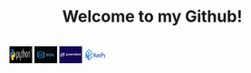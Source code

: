 <h1 align='center'>Welcome to my Github!</h1>

<div style="display: inline_block"><br>
   <img src='./img/python.png' align="center" alt="python" height="30" width="40">
   <img src='./img/sql.jpg' align="center" alt="sql" height="30" width="40">
   <img src='./img/pandas.png' align="center" alt="pandas" height="30" width="40">
   <img src='./img/numpy.png' align="center" alt="numpy" height="30" width="40">
</div>


<!--
**RobertoSoler/RobertoSoler** is a ✨ _special_ ✨ repository because its `README.md` (this file) appears on your GitHub profile.

Here are some ideas to get you started:

- 🔭 I’m currently working on ...
- 🌱 I’m currently learning ...
- 👯 I’m looking to collaborate on ...
- 🤔 I’m looking for help with ...
- 💬 Ask me about ...
- 📫 How to reach me: ...
- 😄 Pronouns: ...
- ⚡ Fun fact: ...
-->
